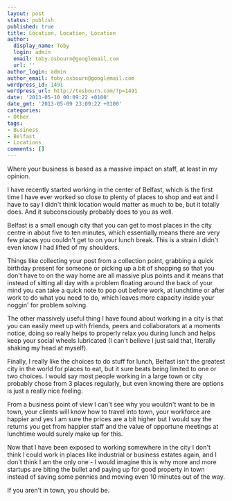 ```yaml
---
layout: post
status: publish
published: true
title: Location, Location, Location
author:
  display_name: Toby
  login: admin
  email: toby.osbourn@googlemail.com
  url: ''
author_login: admin
author_email: toby.osbourn@googlemail.com
wordpress_id: 1491
wordpress_url: http://tosbourn.com/?p=1491
date: '2013-05-10 00:09:22 +0100'
date_gmt: '2013-05-09 23:09:22 +0100'
categories:
- Other
tags:
- Business
- Belfast
- Locations
comments: []
---
```

<p>Where your business is based as a massive impact on staff, at least in my opinion.</p>
<p>I have recently started working in the center of Belfast, which is the first time I have ever worked so close to plenty of places to shop and eat and I have to say I didn't think location would matter as much to be, but it totally does. And it subconsciously probably does to you as well.</p>
<p>Belfast is a small enough city that you can get to most places in the city centre in about five to ten minutes, which essentially means there are very few places you couldn't get to on your lunch break. This is a strain I didn't even know I had lifted of my shoulders.</p>
<p>Things like collecting your post from a collection point, grabbing a quick birthday present for someone or picking up a bit of shopping so that you don't have to on the way home are all massive plus points and it means that instead of sitting all day with a problem floating around the back of your mind you can take a quick note to pop out before work, at lunchtime or after work to do what you need to do, which leaves more capacity inside your noggin' for problem solving.</p>
<p>The other massively useful thing I have found about working in a city is that you can easily meet up with friends, peers and collaborators at a moments notice, doing so really helps to properly relax you during lunch and helps keep your social wheels lubricated (I can't believe I just said that, literally shaking my head at myself).</p>
<p>Finally, I really like the choices to do stuff for lunch, Belfast isn't the greatest city in the world for places to eat, but it sure beats being limited to one or two choices. I would say most people working in a large town or city probably chose from 3 places regularly, but even knowing there are options is just a really nice feeling.</p>
<p>From a business point of view I can't see why you wouldn't want to be in town, your clients will know how to travel into town, your workforce are happier and yes I am sure the prices are a bit higher but I would say the returns you get from happier staff and the value of opportune meetings at lunchtime would surely make up for this.</p>
<p>Now that I have been exposed to working somewhere in the city I don't think I could work in places like industrial or business estates again, and I don't think I am the only one - I would imagine this is why more and more startups are biting the bullet and paying up for good property in town instead of saving some pennies and moving even 10 minutes out of the way.</p>
<p>If you aren't in town, you should be.</p>
